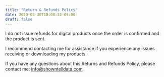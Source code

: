 ```yaml
---
title: "Return & Refunds Policy"
date: 2020-03-30T18:08:33-05:00
draft: false
---
```


I do not issue refunds for digital products once the order is confirmed and the product is sent.

I recommend contacting me for assistance if you experience any issues receiving or downloading my products.

If you have any questions about this Returns and Refunds Policy, please contact me: info@showntelldata.com